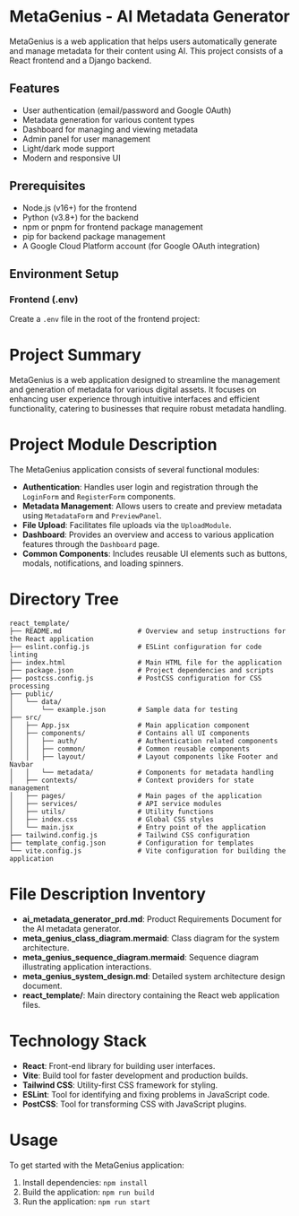 # MetaGenius - AI Metadata Generator

MetaGenius is a web application that helps users automatically generate and manage metadata for their content using AI. This project consists of a React frontend and a Django backend.

## Features

- User authentication (email/password and Google OAuth)
- Metadata generation for various content types
- Dashboard for managing and viewing metadata
- Admin panel for user management
- Light/dark mode support
- Modern and responsive UI

## Prerequisites

- Node.js (v16+) for the frontend
- Python (v3.8+) for the backend
- npm or pnpm for frontend package management
- pip for backend package management
- A Google Cloud Platform account (for Google OAuth integration)

## Environment Setup

### Frontend (.env)

Create a `.env` file in the root of the frontend project:
# Project Summary
MetaGenius is a web application designed to streamline the management and generation of metadata for various digital assets. It focuses on enhancing user experience through intuitive interfaces and efficient functionality, catering to businesses that require robust metadata handling.

# Project Module Description
The MetaGenius application consists of several functional modules:
- **Authentication**: Handles user login and registration through the `LoginForm` and `RegisterForm` components.
- **Metadata Management**: Allows users to create and preview metadata using `MetadataForm` and `PreviewPanel`.
- **File Upload**: Facilitates file uploads via the `UploadModule`.
- **Dashboard**: Provides an overview and access to various application features through the `Dashboard` page.
- **Common Components**: Includes reusable UI elements such as buttons, modals, notifications, and loading spinners.

# Directory Tree
```
react_template/
├── README.md                   # Overview and setup instructions for the React application
├── eslint.config.js            # ESLint configuration for code linting
├── index.html                  # Main HTML file for the application
├── package.json                # Project dependencies and scripts
├── postcss.config.js           # PostCSS configuration for CSS processing
├── public/
│   └── data/
│       └── example.json        # Sample data for testing
├── src/
│   ├── App.jsx                 # Main application component
│   ├── components/             # Contains all UI components
│   │   ├── auth/               # Authentication related components
│   │   ├── common/             # Common reusable components
│   │   ├── layout/             # Layout components like Footer and Navbar
│   │   └── metadata/           # Components for metadata handling
│   ├── contexts/               # Context providers for state management
│   ├── pages/                  # Main pages of the application
│   ├── services/               # API service modules
│   ├── utils/                  # Utility functions
│   ├── index.css               # Global CSS styles
│   └── main.jsx                # Entry point of the application
├── tailwind.config.js          # Tailwind CSS configuration
├── template_config.json        # Configuration for templates
└── vite.config.js              # Vite configuration for building the application
```

# File Description Inventory
- **ai_metadata_generator_prd.md**: Product Requirements Document for the AI metadata generator.
- **meta_genius_class_diagram.mermaid**: Class diagram for the system architecture.
- **meta_genius_sequence_diagram.mermaid**: Sequence diagram illustrating application interactions.
- **meta_genius_system_design.md**: Detailed system architecture design document.
- **react_template/**: Main directory containing the React web application files.

# Technology Stack
- **React**: Front-end library for building user interfaces.
- **Vite**: Build tool for faster development and production builds.
- **Tailwind CSS**: Utility-first CSS framework for styling.
- **ESLint**: Tool for identifying and fixing problems in JavaScript code.
- **PostCSS**: Tool for transforming CSS with JavaScript plugins.

# Usage
To get started with the MetaGenius application:
1. Install dependencies: `npm install`
2. Build the application: `npm run build`
3. Run the application: `npm run start`
